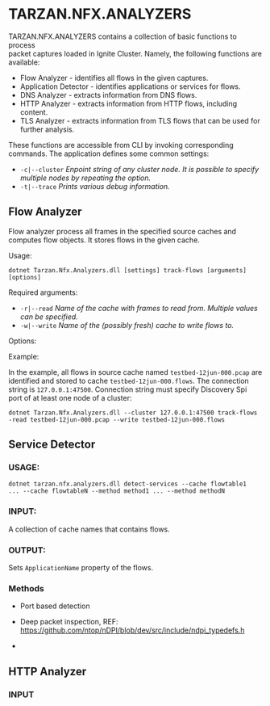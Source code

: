 # TARZAN.NFX.ANALYZERS

TARZAN.NFX.ANALYZERS contains a collection of basic functions to process  
packet captures loaded in Ignite Cluster. Namely, the following functions are 
available:

* Flow Analyzer - identifies all flows in the given captures.
* Application Detector - identifies applications or services for flows. 
* DNS Analyzer - extracts information from DNS flows.
* HTTP Analyzer - extracts information from HTTP flows, including content.
* TLS Analyzer - extracts information from TLS flows that can be used for further analysis.  

These functions are accessible from CLI by invoking corresponding commands. The 
application defines some common settings:

* ```-c|--cluster``` *Enpoint string of any cluster node. It is possible to specify multiple nodes by repeating the option.* 
* ```-t|--trace``` *Prints various debug information.*

## Flow Analyzer
Flow analyzer process all frames in the specified source caches and computes 
flow objects. It stores flows in the given cache. 

Usage:

```dotnet Tarzan.Nfx.Analyzers.dll [settings] track-flows [arguments] [options]```

Required arguments:

* ```-r|--read``` *Name of the cache with frames to read from. Multiple values can be specified.*
* ```-w|--write``` *Name of the (possibly fresh) cache to write flows to.*

Options:


Example:

In the example, all flows in source cache named `testbed-12jun-000.pcap` are identified and stored to cache `testbed-12jun-000.flows`. The connection string is 
`127.0.0.1:47500`. Connection string must specify Discovery Spi port of at least one node of a cluster:
```
dotnet Tarzan.Nfx.Analyzers.dll --cluster 127.0.0.1:47500 track-flows -read testbed-12jun-000.pcap --write testbed-12jun-000.flows 
```

## Service Detector
### USAGE:
```
dotnet tarzan.nfx.analyzers.dll detect-services --cache flowtable1  ... --cache flowtableN --method method1 ... --method methodN
```
### INPUT:
A collection of cache names that contains flows.
### OUTPUT:
Sets ```ApplicationName``` property of the flows. 

### Methods

* Port based detection

* Deep packet inspection, 
REF: https://github.com/ntop/nDPI/blob/dev/src/include/ndpi_typedefs.h

* 




## HTTP Analyzer
### INPUT

